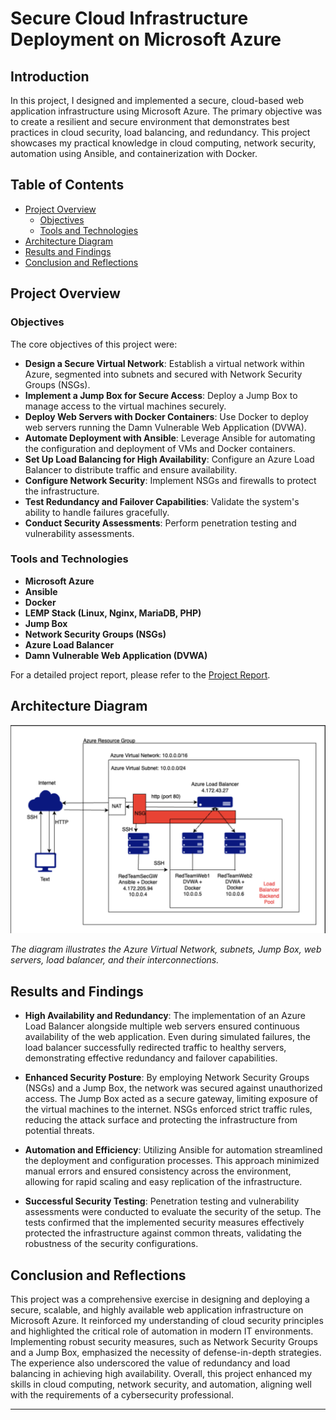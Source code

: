 # **Secure Cloud Infrastructure Deployment on Microsoft Azure**

## **Introduction**

In this project, I designed and implemented a secure, cloud-based web application infrastructure using Microsoft Azure. The primary objective was to create a resilient and secure environment that demonstrates best practices in cloud security, load balancing, and redundancy. This project showcases my practical knowledge in cloud computing, network security, automation using Ansible, and containerization with Docker.

## **Table of Contents**

- [Project Overview](#project-overview)
  - [Objectives](#objectives)
  - [Tools and Technologies](#tools-and-technologies)
- [Architecture Diagram](#architecture-diagram)
- [Results and Findings](#results-and-findings)
- [Conclusion and Reflections](#conclusion-and-reflections)

## **Project Overview**

### **Objectives**

The core objectives of this project were:

- **Design a Secure Virtual Network**: Establish a virtual network within Azure, segmented into subnets and secured with Network Security Groups (NSGs).
- **Implement a Jump Box for Secure Access**: Deploy a Jump Box to manage access to the virtual machines securely.
- **Deploy Web Servers with Docker Containers**: Use Docker to deploy web servers running the Damn Vulnerable Web Application (DVWA).
- **Automate Deployment with Ansible**: Leverage Ansible for automating the configuration and deployment of VMs and Docker containers.
- **Set Up Load Balancing for High Availability**: Configure an Azure Load Balancer to distribute traffic and ensure availability.
- **Configure Network Security**: Implement NSGs and firewalls to protect the infrastructure.
- **Test Redundancy and Failover Capabilities**: Validate the system's ability to handle failures gracefully.
- **Conduct Security Assessments**: Perform penetration testing and vulnerability assessments.

### **Tools and Technologies**

- **Microsoft Azure**
- **Ansible**
- **Docker**
- **LEMP Stack (Linux, Nginx, MariaDB, PHP)**
- **Jump Box**
- **Network Security Groups (NSGs)**
- **Azure Load Balancer**
- **Damn Vulnerable Web Application (DVWA)**

For a detailed project report, please refer to the [Project Report](Azure_Project_Report.pdf).

## **Architecture Diagram**

![Network Architecture Diagram](Network_Diagram.png)

*The diagram illustrates the Azure Virtual Network, subnets, Jump Box, web servers, load balancer, and their interconnections.*

## **Results and Findings**

- **High Availability and Redundancy**: The implementation of an Azure Load Balancer alongside multiple web servers ensured continuous availability of the web application. Even during simulated failures, the load balancer successfully redirected traffic to healthy servers, demonstrating effective redundancy and failover capabilities.

- **Enhanced Security Posture**: By employing Network Security Groups (NSGs) and a Jump Box, the network was secured against unauthorized access. The Jump Box acted as a secure gateway, limiting exposure of the virtual machines to the internet. NSGs enforced strict traffic rules, reducing the attack surface and protecting the infrastructure from potential threats.

- **Automation and Efficiency**: Utilizing Ansible for automation streamlined the deployment and configuration processes. This approach minimized manual errors and ensured consistency across the environment, allowing for rapid scaling and easy replication of the infrastructure.

- **Successful Security Testing**: Penetration testing and vulnerability assessments were conducted to evaluate the security of the setup. The tests confirmed that the implemented security measures effectively protected the infrastructure against common threats, validating the robustness of the security configurations.

## **Conclusion and Reflections**

This project was a comprehensive exercise in designing and deploying a secure, scalable, and highly available web application infrastructure on Microsoft Azure. It reinforced my understanding of cloud security principles and highlighted the critical role of automation in modern IT environments. Implementing robust security measures, such as Network Security Groups and a Jump Box, emphasized the necessity of defense-in-depth strategies. The experience also underscored the value of redundancy and load balancing in achieving high availability. Overall, this project enhanced my skills in cloud computing, network security, and automation, aligning well with the requirements of a cybersecurity professional.

---
